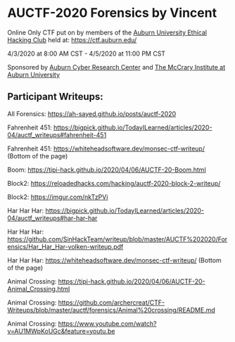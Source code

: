 # AUCTF-2020 Forensics by Vincent

Online Only CTF put on by members of the [Auburn University Ethical Hacking Club](https://ehc.auburn.edu) held at: https://ctf.auburn.edu/ 

4/3/2020 at 8:00 AM CST - 4/5/2020 at 11:00 PM CST

Sponsored by [Auburn Cyber Research Center](http://cyber.auburn.edu) and [The McCrary Institute at Auburn University](http://mccrary.auburn.edu/)

Participant Writeups:
--

All Forensics: https://ah-sayed.github.io/posts/auctf-2020

Fahrenheit 451: https://bigpick.github.io/TodayILearned/articles/2020-04/auctf_writeups#fahrenheit-451

Fahrenheit 451: https://whiteheadsoftware.dev/monsec-ctf-writeup/ (Bottom of the page)

Boom: https://tipi-hack.github.io/2020/04/06/AUCTF-20-Boom.html

Block2: https://reloadedhacks.com/hacking/auctf-2020-block-2-writeup/

Block2: https://imgur.com/nkTzPVi

Har Har Har: https://bigpick.github.io/TodayILearned/articles/2020-04/auctf_writeups#har-har-har

Har Har Har: https://github.com/SinHackTeam/writeup/blob/master/AUCTF%202020/Forensics/Har_Har_Har-volken-writeup.pdf

Har Har Har: https://whiteheadsoftware.dev/monsec-ctf-writeup/ (Bottom of the page)

Animal Crossing: https://tipi-hack.github.io/2020/04/06/AUCTF-20-Animal_Crossing.html

Animal Crossing: https://github.com/archercreat/CTF-Writeups/blob/master/auctf/forensics/Animal%20crossing/README.md

Animal Crossing: https://www.youtube.com/watch?v=AU1MWpKoUGc&feature=youtu.be
